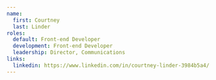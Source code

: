 ```yaml
---
name:
  first: Courtney
  last: Linder
roles:
  default: Front-end Developer
  development: Front-end Developer
  leadership: Director, Communications
links:
  linkedin: https://www.linkedin.com/in/courtney-linder-3984b5a4/
---
```

